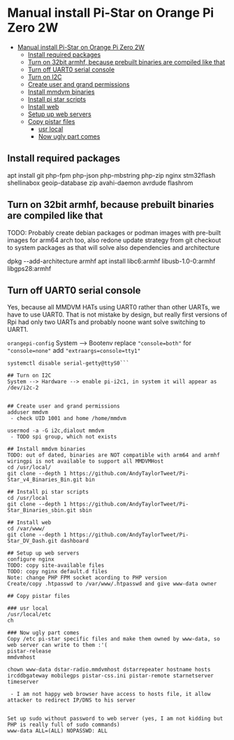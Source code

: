 # Manual install Pi-Star on Orange Pi Zero 2W

- [Manual install Pi-Star on Orange Pi Zero 2W](#manual-install-pi-star-on-orange-pi-zero-2w)
  - [Install required packages](#install-required-packages)
  - [Turn on 32bit armhf, because prebuilt binaries are compiled like that](#turn-on-32bit-armhf-because-prebuilt-binaries-are-compiled-like-that)
  - [Turn off UART0 serial console](#turn-off-uart0-serial-console)
  - [Turn on I2C](#turn-on-i2c)
  - [Create user and grand permissions](#create-user-and-grand-permissions)
  - [Install mmdvm binaries](#install-mmdvm-binaries)
  - [Install pi star scripts](#install-pi-star-scripts)
  - [Install web](#install-web)
  - [Setup up web servers](#setup-up-web-servers)
  - [Copy pistar files](#copy-pistar-files)
    - [usr local](#usr-local)
    - [Now ugly part comes](#now-ugly-part-comes)

## Install required packages
apt install git php-fpm php-json php-mbstring php-zip nginx stm32flash shellinabox geoip-database zip avahi-daemon avrdude flashrom

## Turn on 32bit armhf, because prebuilt binaries are compiled like that
TODO: Probably create debian packages or podman images with pre-built images for arm64 arch too, also redone update strategy from git checkout to system packages as that will solve also dependencies and architecture

dpkg --add-architecture armhf
apt install libc6:armhf libusb-1.0-0:armhf libgps28:armhf


## Turn off UART0 serial console
Yes, because all MMDVM HATs using UART0 rather than other UARTs, we have to use UART0. That is not mistake by design, but really first versions of Rpi had only two UARTs and probably noone want solve switching to UART1.

`orangepi-config`
System --> Bootenv
replace `"console=both"` for `"console=none"`
add `"extraargs=console=tty1"`

```systemctl stop serial-getty@ttyS0
systemctl disable serial-getty@ttyS0```

## Turn on I2C
System --> Hardware --> enable pi-i2c1, in system it will appear as /dev/i2c-2


## Create user and grand permissions
adduser mmdvm
 - check UID 1001 and home /home/mmdvm

usermod -a -G i2c,dialout mmdvm
 - TODO spi group, which not exists

## Install mmdvm binaries
TODO: out of dated, binaries are NOT compatible with arm64 and armhf wiringpi is not available to support all MMDVMHost
cd /usr/local/
git clone --depth 1 https://github.com/AndyTaylorTweet/Pi-Star_v4_Binaries_Bin.git bin

## Install pi star scripts
cd /usr/local
git clone --depth 1 https://github.com/AndyTaylorTweet/Pi-Star_Binaries_sbin.git sbin

## Install web
cd /var/www/
git clone --depth 1 https://github.com/AndyTaylorTweet/Pi-Star_DV_Dash.git dashboard

## Setup up web servers
configure nginx
TODO: copy site-available files
TODO: copy nginx default.d files
Note: change PHP FPM socket acording to PHP version
Create/copy .htpasswd to /var/www/.htpasswd and give www-data owner

## Copy pistar files

### usr local
/usr/local/etc
ch

### Now ugly part comes
Copy /etc pi-star specific files and make them owned by www-data, so web server can write to them :'(
pistar-release
mmdvmhost

chown www-data dstar-radio.mmdvmhost dstarrepeater hostname hosts ircddbgateway mobilegps pistar-css.ini pistar-remote starnetserver timeserver

 - I am not happy web browser have access to hosts file, it allow attacker to redirect IP/DNS to his server


Set up sudo without password to web server (yes, I am not kidding but PHP is really full of sudo commands)
www-data ALL=(ALL) NOPASSWD: ALL


